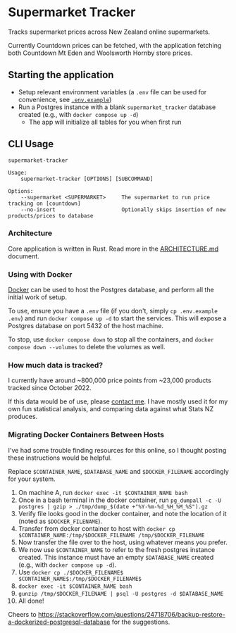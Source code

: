 # Supermarket Tracker

Tracks supermarket prices across New Zealand online supermarkets.

Currently Countdown prices can be fetched, with the application fetching both
Countdown Mt Eden and Woolsworth Hornby store prices.

## Starting the application

- Setup relevant environment variables (a `.env` file can be used for convenience, see [`.env.example`](env.example))
- Run a Postgres instance with a blank `supermarket_tracker` database created (e.g., with `docker compose up -d`)
  - The app will initialize all tables for you when first run

## CLI Usage

```
supermarket-tracker

Usage:
    supermarket-tracker [OPTIONS] [SUBCOMMAND]

Options:
    --supermarket <SUPERMARKET>     The supermarket to run price tracking on [countdown]
    --no-insert                     Optionally skips insertion of new products/prices to database
```

### Architecture

Core application is written in Rust. Read more in the [ARCHITECTURE.md](./ARCHITECTURE.md) document.

### Using with Docker

[Docker](https://www.docker.com/) can be used to host the Postgres database, and perform all the initial work of setup.

To use, ensure you have a `.env` file (if you don't, simply `cp .env.example .env`) and run `docker compose up -d` to start the services. This will expose a Postgres database on port 5432 of the host machine.

To stop, use `docker compose down` to stop all the containers, and `docker compose down --volumes` to delete the volumes as well.

### How much data is tracked?

I currently have around ~800,000 price points from ~23,000 products tracked since October 2022.

If this data would be of use, please [contact me](https://x.com/OverHashDev). I have mostly used it for my own fun statistical analysis,
and comparing data against what Stats NZ produces.

### Migrating Docker Containers Between Hosts

I've had some trouble finding resources for this online, so I thought posting these instructions would be helpful.

Replace `$CONTAINER_NAME`, `$DATABASE_NAME` and `$DOCKER_FILENAME` accordingly for your system.

1. On machine A, run `docker exec -it $CONTAINER_NAME bash`
2. Once in a bash terminal in the docker container, run `pg_dumpall -c -U postgres | gzip > ./tmp/dump_$(date +"%Y-%m-%d_%H_%M_%S").gz`
3. Verify file looks good in the docker container, and note the location of it (noted as `$DOCKER_FILENAME`).
4. Transfer from docker container to host with `docker cp $CONTAINER_NAME:/tmp/$DOCKER_FILENAME /tmp/$DOCKER_FILENAME`
5. Now transfer the file over to the host, using whatever means you prefer.
6. We now use `$CONTAINER_NAME` to refer to the fresh postgres instance created. This instance must have an empty `$DATABASE_NAME` created (e.g., with `docker compose up -d`).
7. Use `docker cp ./$DOCKER_FILENAME$ $CONTAINER_NAME$:/tmp/$DOCKER_FILENAME$`
8. `docker exec -it $CONTAINER_NAME bash`
9. `gunzip /tmp/$DOCKER_FILENAME | psql -U postgres -d $DATABASE_NAME`
10. All done!

Cheers to https://stackoverflow.com/questions/24718706/backup-restore-a-dockerized-postgresql-database for the suggestions.
